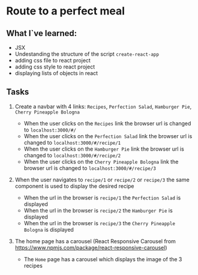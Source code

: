 # Route to a perfect meal


## What I`ve learned:

- JSX
- Undestanding the structure of the script `create-react-app`
- adding css file to react project
- adding css style to react project
- displaying lists of objects in react

## Tasks

1. Create a navbar with 4 links: `Recipes`, `Perfection Salad`, `Hamburger Pie`, `Cherry Pineapple Bologna`
    - When the user clicks on the `Recipes` link the browser url is changed to `localhost:3000/#/`
    - When the user clicks on the `Perfection Salad` link the browser url is changed to `localhost:3000/#/recipe/1`
    - When the user clicks on the `Hamburger Pie` link the browser url is changed to `localhost:3000/#/recipe/2`
    - When the user clicks on the `Cherry Pineapple Bologna` link the browser url is changed to `localhost:3000/#/recipe/3`

2. When the user navigates to `recipe/1` or `recipe/2` or `recipe/3` the same component is used to display the desired recipe
    - When the url in the browser is `recipe/1` the `Perfection Salad` is displayed
    - When the url in the browser is `recipe/2` the `Hamburger Pie` is displayed
    - When the url in the browser is `recipe/3` the `Cherry Pineapple Bologna` is displayed

3. The home page has a carousel (React Responsive Carousel from https://www.npmjs.com/package/react-responsive-carousel)
    - The `Home` page has a carousel which displays the image of the 3 recipes
